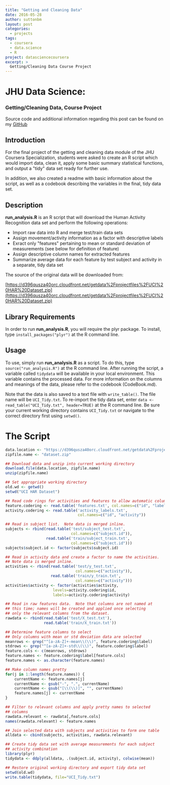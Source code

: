 ```yaml
---
title: "Getting and Cleaning Data"
date: 2016-05-28
author: suttonbm
layout: post
categories:
  - projects
tags:
  - coursera
  - data.science
  - R
project: datasciencecoursera
excerpt: >
  Getting/Cleaning Data Course Project
---
```




# JHU Data Science:
### Getting/Cleaning Data, Course Project

Source code and additional information regarding this post can be found on my [GitHub](https://github.com/suttonbm/datasciencecoursera/tree/master/Getting_Cleaning_Data/Project)

Introduction
------------
For the final project of the getting and cleaning data module of the JHU Coursera Specialization, students were asked to create an R script which would import data, clean it, apply some basic summary statistical functions, and output a "tidy" data set ready for further use.

In addition, we also created a readme with basic information about the script, as well as a codebook describing the variables in the final, tidy data set.

Description
-----------
__run_analysis.R__ is an R script that will download the Human Activity Recognition data set and perform the following operations:

* Import raw data into R and merge test/train data sets
* Assign movement/activity information as a factor with descriptive labels
* Exract only "features" pertaining to mean or standard deviation of measurements (see below for definition of feature)
* Assign descriptive column names for extracted features
* Summarize average data for each feature by test subject and activity in a separate, tidy data set

The source of the original data will be downloaded from:

[https://d396qusza40orc.cloudfront.net/getdata%2Fprojectfiles%2FUCI%20HAR%20Dataset.zip](https://d396qusza40orc.cloudfront.net/getdata%2Fprojectfiles%2FUCI%20HAR%20Dataset.zip)

Library Requirements
--------------------
In order to run __run_analysis.R__, you will require the plyr package.  To install, type `install_packages("plyr")` at the R command line.

Usage
-----
To use, simply run __run_analysis.R__ as a script.  To do this, type `source("run_analysis.R")` at the R command line.  After running the script, a variable called `tidydata` will be available in your local environment.  This variable contains the processed data.  For more information on the columns and meanings of the data, please refer to the codebook (CodeBook.md).

Note that the data is also saved to a text file with `write_table()`.  The file name will be `UCI_Tidy.txt`.  To re-import the tidy data set, enter `data <- read_table("UCI_Tidy.txt", header=TRUE)` at the R command line.  Be sure your current working directory contains `UCI_Tidy.txt` or navigate to the correct directory first using `setwd()`.

The Script
==========

```r
data.location <- "https://d396qusza40orc.cloudfront.net/getdata%2Fprojectfiles%2FUCI%20HAR%20Dataset.zip"
zipfile.name <- "dataset.zip"

## Download data and unzip into current working directory
download.file(data.location, zipfile.name)
unzip(zipfile.name)

## Set appropriate working directory
old.wd <- getwd()
setwd("UCI HAR Dataset")

## Read code rings for activities and features to allow automatic column naming
feature.codering <- read.table('features.txt', col.names=c("id", "label"))
activity.codering <- read.table('activity_labels.txt',
                                col.names=c("id", "activity"))

## Read in subject list.  Note data is merged inline.
subjects <- rbind(read.table('test/subject_test.txt',
                             col.names=c("subject.id")),
                  read.table('train/subject_train.txt',
                             col.names=c("subject.id")))
subjects$subject.id <- factor(subjects$subject.id)

## Read in activity data and create a factor to name the activities.
## Note data is merged inline.
activities <- rbind(read.table('test/y_test.txt',
                               col.names=c("activity")),
                    read.table('train/y_train.txt',
                               col.names=c("activity")))
activities$activity <- factor(activities$activity,
                     levels=activity.codering$id,
                     labels=activity.codering$activity)

## Read in raw features data.  Note that columns are not named at
## this time; names will be created and applied once selecting
## only the relevant columns from the dataset.
rawdata <- rbind(read.table('test/X_test.txt'),
                 read.table('train/X_train.txt'))

## Determine feature columns to select
## Only columns with mean or std deviation data are selected
meanrows <- grep("^[a-zA-Z]+-mean\\(\\)", feature.codering$label)
stdrows <- grep("^[a-zA-Z]+-std\\(\\)", feature.codering$label)
feature.cols <- c(meanrows, stdrows)
feature.names <- feature.codering$label[feature.cols]
feature.names <- as.character(feature.names)

## Make column names pretty
for(j in 1:length(feature.names)) {
    currentName <- feature.names[j]
    currentName <- gsub("-", ".", currentName)
    currentName <- gsub("[\\(\\)]", "", currentName)
    feature.names[j] <- currentName
}

## Filter to relevant columns and apply pretty names to selected
## columns
rawdata.relevant <- rawdata[,feature.cols]
names(rawdata.relevant) <- feature.names

## Join selected data with subjects and activities to form one table
alldata <- cbind(subjects, activities, rawdata.relevant)

## Create tidy data set with average measurements for each subject
## activity combination
library(plyr)
tidydata <- ddply(alldata, .(subject.id, activity), colwise(mean))

## Restore original working directory and export tidy data set
setwd(old.wd)
write.table(tidydata, file="UCI_Tidy.txt")
```
